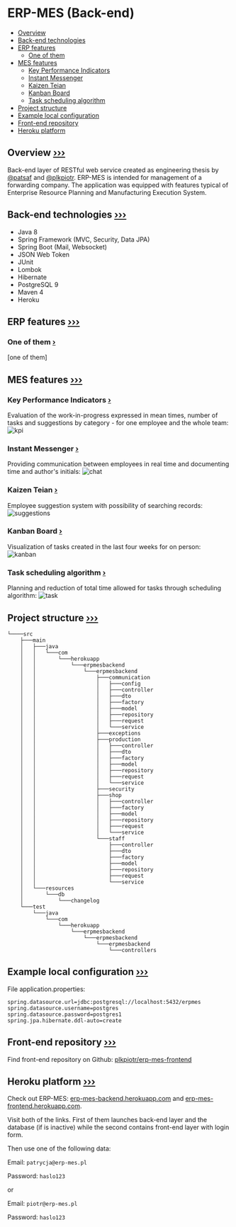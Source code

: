 # <a name="0">ERP-MES (Back-end)</a>

- [Overview](#1)
- [Back-end technologies](#2)
- [ERP features](#3)
  - [One of them](#3.1)
- [MES features](#4)
  - [Key Performance Indicators](#4.1)
  - [Instant Messenger](#4.2)
  - [Kaizen Teian](#4.3)
  - [Kanban Board](#4.4)
  - [Task scheduling algorithm](#4.5)
- [Project structure](#5)
- [Example local configuration](#6)
- [Front-end repository](#7)
- [Heroku platform](#8)


## <a name="1">Overview</a> [&#8250;&#8250;&#8250;](#0)

Back-end layer of RESTful web service created as engineering thesis by [@patsaf](https://github.com/patsaf) and [@plkpiotr](https://github.com/plkpiotr). ERP-MES is intended for management of a forwarding company. The application was equipped with features typical of Enterprise Resource Planning and Manufacturing Execution System.

## <a name="2">Back-end technologies</a> [&#8250;&#8250;&#8250;](#0)

- Java 8
- Spring Framework (MVC, Security, Data JPA)
- Spring Boot (Mail, Websocket)
- JSON Web Token
- JUnit
- Lombok
- Hibernate
- PostgreSQL 9
- Maven 4
- Heroku

## <a name="3">ERP features</a> [&#8250;&#8250;&#8250;](#0)

### <a name="3.1">One of them</a> [&#8250;](#3)

[one of them]

## <a name="4">MES features</a> [&#8250;&#8250;&#8250;](#0)

### <a name="4.1">Key Performance Indicators</a> [&#8250;](#4)

Evaluation of the work-in-progress expressed in mean times, number of tasks and suggestions by category - for one employee and the whole team: ![kpi](https://user-images.githubusercontent.com/21959354/52904777-f7e04580-3230-11e9-85f4-cde2b4736bb7.png)

### <a name="4.2">Instant Messenger</a> [&#8250;](#4)

Providing communication between employees in real time and documenting time and author's initials: ![chat](https://user-images.githubusercontent.com/21959354/52904775-f747af00-3230-11e9-9019-f2dc7d7730cf.png)

### <a name="4.3">Kaizen Teian</a> [&#8250;](#4)

Employee suggestion system with possibility of searching records:![suggestions](https://user-images.githubusercontent.com/21959354/52904778-f7e04580-3230-11e9-8096-c36101a698ff.png)

### <a name="4.4">Kanban Board</a> [&#8250;](#4)

Visualization of tasks created in the last four weeks for on person: ![kanban](https://user-images.githubusercontent.com/21959354/52904776-f7e04580-3230-11e9-9d3d-affa11a61646.PNG)

### <a name="4.5">Task scheduling algorithm</a> [&#8250;](#4)

Planning and reduction of total time allowed for tasks through scheduling algorithm: ![task](https://user-images.githubusercontent.com/21959354/52904779-f7e04580-3230-11e9-8328-4e4e3657c149.png)

## <a name="5">Project structure</a> [&#8250;&#8250;&#8250;](#0)

```
└────src
    ├───main
    │   ├───java
    │   │   └───com
    │   │       └───herokuapp
    │   │           └───erpmesbackend
    │   │               └───erpmesbackend
    │   │                   ├───communication
    │   │                   │   ├───config
    │   │                   │   ├───controller
    │   │                   │   ├───dto
    │   │                   │   ├───factory
    │   │                   │   ├───model
    │   │                   │   ├───repository
    │   │                   │   ├───request
    │   │                   │   └───service
    │   │                   ├───exceptions
    │   │                   ├───production
    │   │                   │   ├───controller
    │   │                   │   ├───dto
    │   │                   │   ├───factory
    │   │                   │   ├───model
    │   │                   │   ├───repository
    │   │                   │   ├───request
    │   │                   │   └───service
    │   │                   ├───security
    │   │                   ├───shop
    │   │                   │   ├───controller
    │   │                   │   ├───factory
    │   │                   │   ├───model
    │   │                   │   ├───repository
    │   │                   │   ├───request
    │   │                   │   └───service
    │   │                   └───staff
    │   │                       ├───controller
    │   │                       ├───dto
    │   │                       ├───factory
    │   │                       ├───model
    │   │                       ├───repository
    │   │                       ├───request
    │   │                       └───service
    │   └───resources
    │       └───db
    │           └───changelog
    └───test
        └───java
            └───com
                └───herokuapp
                    └───erpmesbackend
                        └───erpmesbackend
                            └───erpmesbackend
                                └───controllers
```

## <a name="6">Example local configuration</a> [&#8250;&#8250;&#8250;](#0)

File application.properties:

```properties
spring.datasource.url=jdbc:postgresql://localhost:5432/erpmes
spring.datasource.username=postgres
spring.datasource.password=postgres1
spring.jpa.hibernate.ddl-auto=create
```

## <a name="7">Front-end repository</a> [&#8250;&#8250;&#8250;](#0)

Find front-end repository on Github: [plkpiotr/erp-mes-frontend](https://github.com/plkpiotr/erp-mes-frontend)

## <a name="8">Heroku platform</a> [&#8250;&#8250;&#8250;](#0)

Check out ERP-MES: [erp-mes-backend.herokuapp.com](https://erp-mes-backend.herokuapp.com/) and [erp-mes-frontend.herokuapp.com](https://erp-mes-frontend.herokuapp.com/).

Visit both of the links. First of them launches back-end layer and the database (if is inactive) while the second contains front-end layer with login form.

Then use one of the following data:

Email: `patrycja@erp-mes.pl`

Password: `haslo123`

or

Email: `piotr@erp-mes.pl`

Password: `haslo123`
